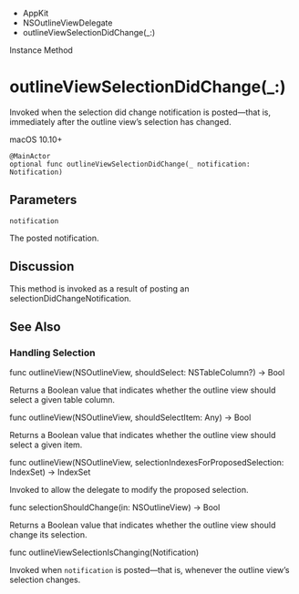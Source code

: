 

- AppKit
- NSOutlineViewDelegate
-  outlineViewSelectionDidChange(\_:) 

Instance Method

# outlineViewSelectionDidChange(\_:)

Invoked when the selection did change notification is posted—that is, immediately after the outline view’s selection has changed.

macOS 10.10+

``` source
@MainActor
optional func outlineViewSelectionDidChange(_ notification: Notification)
```

## Parameters 

`notification`  

The posted notification.

## Discussion

This method is invoked as a result of posting an selectionDidChangeNotification.

## See Also

### Handling Selection

func outlineView(NSOutlineView, shouldSelect: NSTableColumn?) -> Bool

Returns a Boolean value that indicates whether the outline view should select a given table column.

func outlineView(NSOutlineView, shouldSelectItem: Any) -> Bool

Returns a Boolean value that indicates whether the outline view should select a given item.

func outlineView(NSOutlineView, selectionIndexesForProposedSelection: IndexSet) -> IndexSet

Invoked to allow the delegate to modify the proposed selection.

func selectionShouldChange(in: NSOutlineView) -> Bool

Returns a Boolean value that indicates whether the outline view should change its selection.

func outlineViewSelectionIsChanging(Notification)

Invoked when `notification` is posted—that is, whenever the outline view’s selection changes.

